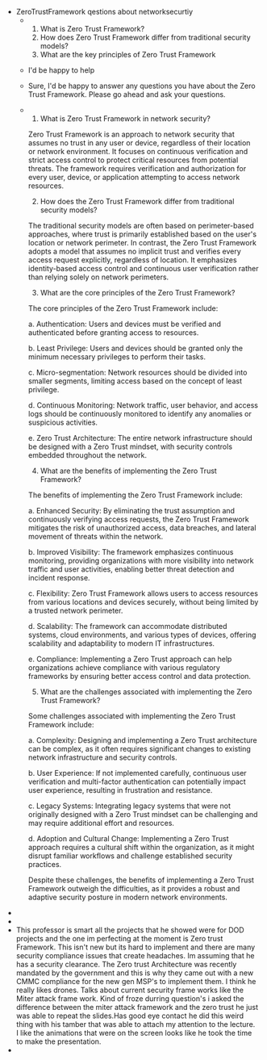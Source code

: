 - ZeroTrustFramework qestions about networksecurtiy
	- 1. What is Zero Trust Framework?
	  2. How does Zero Trust Framework differ from traditional security models?
	  3. What are the key principles of Zero Trust Framework
	- I'd be happy to help
	- Sure, I'd be happy to answer any questions you have about the Zero Trust Framework. Please go ahead and ask your questions.
	- 1. What is Zero Trust Framework in network security?
	  
	  Zero Trust Framework is an approach to network security that assumes no trust in any user or device, regardless of their location or network environment. It focuses on continuous verification and strict access control to protect critical resources from potential threats. The framework requires verification and authorization for every user, device, or application attempting to access network resources.
	  
	  2. How does the Zero Trust Framework differ from traditional security models?
	  
	  The traditional security models are often based on perimeter-based approaches, where trust is primarily established based on the user's location or network perimeter. In contrast, the Zero Trust Framework adopts a model that assumes no implicit trust and verifies every access request explicitly, regardless of location. It emphasizes identity-based access control and continuous user verification rather than relying solely on network perimeters.
	  
	  3. What are the core principles of the Zero Trust Framework?
	  
	  The core principles of the Zero Trust Framework include:
	  
	  a. Authentication: Users and devices must be verified and authenticated before granting access to resources.
	  
	  b. Least Privilege: Users and devices should be granted only the minimum necessary privileges to perform their tasks.
	  
	  c. Micro-segmentation: Network resources should be divided into smaller segments, limiting access based on the concept of least privilege.
	  
	  d. Continuous Monitoring: Network traffic, user behavior, and access logs should be continuously monitored to identify any anomalies or suspicious activities.
	  
	  e. Zero Trust Architecture: The entire network infrastructure should be designed with a Zero Trust mindset, with security controls embedded throughout the network.
	  
	  4. What are the benefits of implementing the Zero Trust Framework?
	  
	  The benefits of implementing the Zero Trust Framework include:
	  
	  a. Enhanced Security: By eliminating the trust assumption and continuously verifying access requests, the Zero Trust Framework mitigates the risk of unauthorized access, data breaches, and lateral movement of threats within the network.
	  
	  b. Improved Visibility: The framework emphasizes continuous monitoring, providing organizations with more visibility into network traffic and user activities, enabling better threat detection and incident response.
	  
	  c. Flexibility: Zero Trust Framework allows users to access resources from various locations and devices securely, without being limited by a trusted network perimeter.
	  
	  d. Scalability: The framework can accommodate distributed systems, cloud environments, and various types of devices, offering scalability and adaptability to modern IT infrastructures.
	  
	  e. Compliance: Implementing a Zero Trust approach can help organizations achieve compliance with various regulatory frameworks by ensuring better access control and data protection.
	  
	  5. What are the challenges associated with implementing the Zero Trust Framework?
	  
	  Some challenges associated with implementing the Zero Trust Framework include:
	  
	  a. Complexity: Designing and implementing a Zero Trust architecture can be complex, as it often requires significant changes to existing network infrastructure and security controls.
	  
	  b. User Experience: If not implemented carefully, continuous user verification and multi-factor authentication can potentially impact user experience, resulting in frustration and resistance.
	  
	  c. Legacy Systems: Integrating legacy systems that were not originally designed with a Zero Trust mindset can be challenging and may require additional effort and resources.
	  
	  d. Adoption and Cultural Change: Implementing a Zero Trust approach requires a cultural shift within the organization, as it might disrupt familiar workflows and challenge established security practices.
	  
	  Despite these challenges, the benefits of implementing a Zero Trust Framework outweigh the difficulties, as it provides a robust and adaptive security posture in modern network environments.
-
-
- This professor is smart all the projects that he showed were for DOD projects and the one im perfecting at the moment is Zero trust Framework. This isn't new but its hard to implement and there are many security compliance issues that create headaches. Im assuming that he has a security clearance. The Zero trust Architecture was recently mandated by the government and this is why they came out with a new CMMC compliance for the new gen MSP's to implement them. I think he really likes drones. Talks about current security frame works like the Miter attack frame work. Kind of froze durring question's i asked the difference between the miter attack framework and the zero trust he just was able to repeat the slides.Has good eye contact he did this weird thing with his tamber that was able to attach my attention to the lecture. I like the animations that were on the screen looks like he took the time to make the presentation.
-